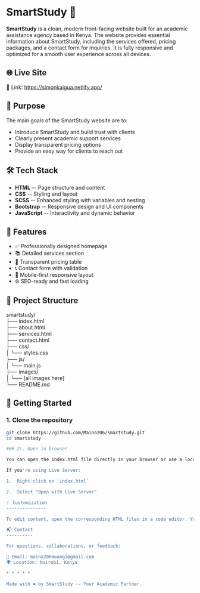 # SmartStudy 🌟

**SmartStudy** is a clean, modern front-facing website built for an academic assistance agency based in Kenya. The website provides essential information about SmartStudy, including the services offered, pricing packages, and a contact form for inquiries. It is fully responsive and optimized for a smooth user experience across all devices.

## 🌐 Live Site

🚀 Link: https://simonkaigua.netlify.app/

## 🎯 Purpose

The main goals of the SmartStudy website are to:

- Introduce SmartStudy and build trust with clients
- Clearly present academic support services
- Display transparent pricing options
- Provide an easy way for clients to reach out

## 🛠 Tech Stack

- **HTML** -- Page structure and content
- **CSS** -- Styling and layout
- **SCSS** -- Enhanced styling with variables and nesting
- **Bootstrap** -- Responsive design and UI components
- **JavaScript** -- Interactivity and dynamic behavior

## 🧩 Features

- ✅ Professionally designed homepage
- 📚 Detailed services section
- 💸 Transparent pricing table
- 📞 Contact form with validation
- 📱 Mobile-first responsive layout
- 🌐 SEO-ready and fast loading

## 📁 Project Structure

smartstudy/\
├── index.html\
├── about.html\
├── services.html\
├── contact.html\
├── css/\
│ └── styles.css\
├── js/\
│ └── main.js\
├── images/\
│ └── [all images here]\
└── README.md

## 🚀 Getting Started

### 1. Clone the repository

```bash
git clone https://github.com/Maina206/smartstudy.git
cd smartstudy

### 2\. Open in browser

You can open the index.html file directly in your browser or use a local development server for better performance.

If you're using Live Server:

1.  Right-click on `index.html`

2.  Select "Open with Live Server"

✨ Customization
---------------

To edit content, open the corresponding HTML files in a code editor. You can update styling in `scss/styles.scss` and compile it into `css/styles.css`.

📬 Contact
----------

For questions, collaborations, or feedback:

📧 Email: maina206mwangi@gmail.com
🌍 Location: Nairobi, Kenya

* * * * *

Made with ❤️ by SmartStudy -- Your Academic Partner.
```
